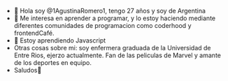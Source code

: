 - 👋 Hola soy @1AgustinaRomero1, tengo 27 años y soy de Argentina 
- 👀 Me interesa en aprender a programar, y lo estoy haciendo mediante diferentes comunidades de programacion como coderhood y frontendCafé. 
- 🌱 Estoy aprendiendo Javascript
- Otras cosas sobre mi: soy enfermera graduada de la Universidad de Entre Rios, ejerzo actualmente. Fan de las peliculas de Marvel y amante de los deportes en equipo.
- Saludos👋
